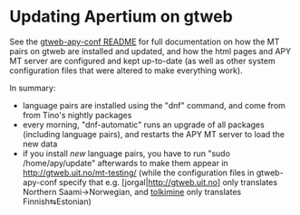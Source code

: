 Updating Apertium on gtweb
===============

See the
[gtweb-apy-conf README](https://github.com/unhammer/gtweb-apy-conf#introduction)
for full documentation on how the MT pairs on gtweb are installed and
updated, and how the html pages and APY MT server are configured and
kept up-to-date (as well as other system configuration files that were
altered to make everything work).


In summary:

* language pairs are installed using the "dnf" command, and come from from Tino's nightly packages
* every morning, "dnf-automatic" runs an upgrade of all packages (including language pairs), and restarts the APY MT server to load the new data
* if you install *new* language pairs, you have to run "sudo /home/apy/update" afterwards to make them appear in http://gtweb.uit.no/mt-testing/ (while the configuration files in gtweb-apy-conf specify that e.g. [jorgal|http://gtweb.uit.no] only translates Northern Saami→Norwegian, and [tolkimine](http://gtweb.uit.no) only translates Finnish⇆Estonian)
